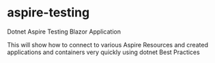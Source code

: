 # aspire-testing
Dotnet Aspire Testing Blazor Application

This will show how to connect to various Aspire Resources and created applications and containers very quickly using dotnet Best Practices
